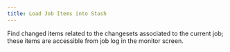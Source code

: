 ```yaml
---
title: Load Job Items into Stash    
---
```


Find changed items related to the changesets associated to the current job; these items are accessible from job log in the monitor screen.

